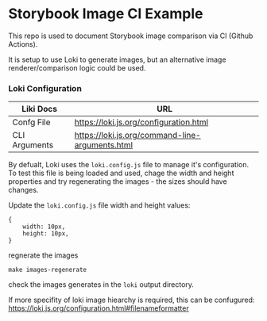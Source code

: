 # Storybook Image CI Example
This repo is used to document Storybook image comparison via CI (Github Actions).

It is setup to use Loki to generate images, but an alternative image renderer/comparison logic could be used.

### Loki Configuration

| Liki Docs      | URL                                              |
|----------------|--------------------------------------------------|
| Confg File     | https://loki.js.org/configuration.html           |
| CLI Arguments  | https://loki.js.org/command-line-arguments.html  |



By defualt, Loki uses the `loki.config.js` file to manage it's configuration. To test this file is being loaded and used, chage the width and height properties and try regenerating the images - the sizes should have changes.

Update the `loki.config.js` file width and height values:
```
{
    width: 10px,
    height: 10px,
}

```

regnerate the images
```
make images-regenerate
```

check the images generates in the `loki` output directory.

If more specifity of loki image hiearchy is required, this can be confugured:
https://loki.js.org/configuration.html#filenameformatter


